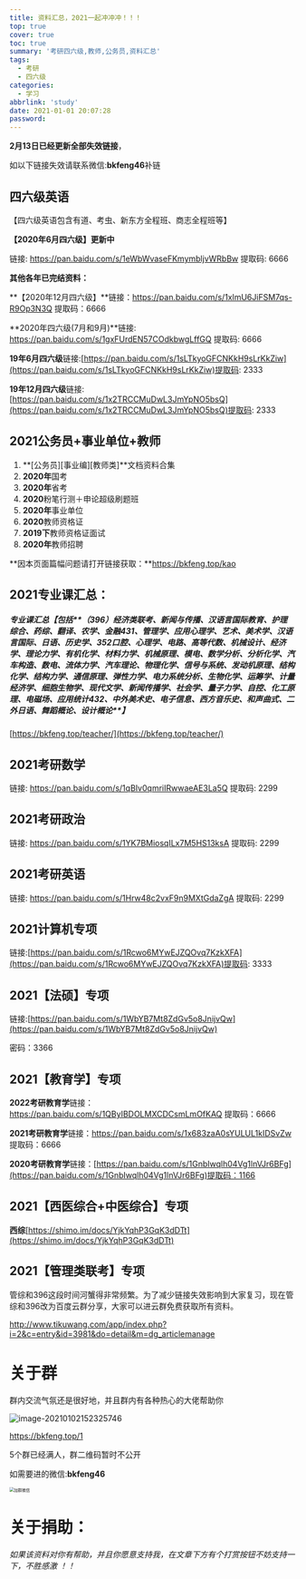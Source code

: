```yaml
---
title: 资料汇总，2021一起冲冲冲！！！
top: true
cover: true
toc: true
summary: '考研四六级,教师,公务员,资料汇总'
tags:
  - 考研
  - 四六级
categories:
  - 学习
abbrlink: 'study'
date: 2021-01-01 20:07:28
password:
---
```




**2月13日已经更新全部失效链接**，

如以下链接失效请联系微信:**bkfeng46**补链



## **四六级英语**

【四六级英语包含有道、考虫、新东方全程班、商志全程班等】

**【2020年6月四六级】更新中**

链接: https://pan.baidu.com/s/1eWbWvaseFKmymbljvWRbBw 提取码: 6666



**其他各年已完结资料：**

**【2020年12月四六级】**链接：https://pan.baidu.com/s/1xlmU6JiFSM7qs-R9Op3N3Q 提取码：6666 

**2020年四六级(7月和9月)**链接: https://pan.baidu.com/s/1gxFUrdEN57COdkbwgLffGQ 提取码: 6666

**19年6月四六级**链接:[https://pan.baidu.com/s/1sLTkyoGFCNKkH9sLrKkZiw](https://pan.baidu.com/s/1sLTkyoGFCNKkH9sLrKkZiw)提取码: 2333

**19年12月四六级**链接:[https://pan.baidu.com/s/1x2TRCCMuDwL3JmYpNO5bsQ](https://pan.baidu.com/s/1x2TRCCMuDwL3JmYpNO5bsQ)提取码: 2333





## 2021公务员+事业单位+教师
1. **[公务员][事业编][教师类]**文档资料合集
2. **2020年**国考
3. **2020年**省考
4. **2020**粉笔行测＋申论超级刷题班
5. **2020年**事业单位
6. **2020**教师资格证
7. **2019下**教师资格证面试
8. **2020年**教师招聘

**因本页面篇幅问题请打开链接获取：**https://bkfeng.top/kao



## **2021专业课汇总：**

##### **专业课汇总**【包括**（396）经济类联考、新闻与传播、汉语言国际教育、护理综合、药综、翻译、农学、金融431、管理学、应用心理学、艺术、美术学、汉语言国际、日语、历史学、352口腔、心理学、电路、高等代数、机械设计、经济学、理论力学、有机化学、材料力学、机械原理、模电、数学分析、分析化学、汽车构造、数电、流体力学、汽车理论、物理化学、信号与系统、发动机原理、结构化学、结构力学、通信原理、弹性力学、电力系统分析、生物化学、运筹学、计量经济学、细胞生物学、现代文学、新闻传播学、社会学、量子力学、自控、化工原理、电磁场、应用统计432、中外美术史、电子信息、西方音乐史、和声曲式、二外日语、舞蹈概论、设计概论**】

[https://bkfeng.top/teacher/](https://bkfeng.top/teacher/)



## **2021考研数学**

链接: https://pan.baidu.com/s/1qBIv0qmriIRwwaeAE3La5Q 提取码: 2299



## **2021考研政治**

链接: https://pan.baidu.com/s/1YK7BMiosqILx7M5HS13ksA 提取码: 2299



## **2021考研英语**

链接: https://pan.baidu.com/s/1Hrw48c2vxF9n9MXtGdaZgA 提取码: 2299



## **2021计算机专项**

链接:[https://pan.baidu.com/s/1Rcwo6MYwEJZQOvq7KzkXFA](https://pan.baidu.com/s/1Rcwo6MYwEJZQOvq7KzkXFA)提取码: 3333



## **2021【法硕】专项**

链接:[https://pan.baidu.com/s/1WbYB7Mt8ZdGv5o8JnijvQw](https://pan.baidu.com/s/1WbYB7Mt8ZdGv5o8JnijvQw)

密码：3366



## **2021【教育学】专项**

**2022考研教育学**链接：https://pan.baidu.com/s/1QByIBDOLMXCDCsmLmOfKAQ 提取码：6666 

**2021考研教育学**链接：https://pan.baidu.com/s/1x683zaA0sYULUL1kIDSvZw 提取码：6666 

**2020考研教育学**链接：[https://pan.baidu.com/s/1GnbIwqlh04Vg1lnVJr6BFg](https://pan.baidu.com/s/1GnbIwqlh04Vg1lnVJr6BFg)提取码：1166



## **2021【西医综合+中医综合】专项**

**西综**[https://shimo.im/docs/YjkYqhP3GqK3dDTt](https://shimo.im/docs/YjkYqhP3GqK3dDTt)



## **2021【管理类联考】专项**

管综和396这段时间河蟹得非常频繁。为了减少链接失效影响到大家复习，现在管综和396改为百度云群分享，大家可以进云群免费获取所有资料。

http://www.tikuwang.com/app/index.php?i=2&c=entry&id=3981&do=detail&m=dg_articlemanage





# **关于群**
群内交流气氛还是很好地，并且群内有各种热心的大佬帮助你

![image-20210102152325746](https://i.loli.net/2021/01/02/HYBcazNOtg5XVe6.png) 

https://bkfeng.top/1

5个群已经满人，群二维码暂时不公开

如需要进的微信:**bkfeng46**

<img src="https://i.loli.net/2021/01/02/dnLRtZJhMgq4scl.png" alt="加群微信" style="zoom: 50%;" />







# **关于捐助：**

###### 如果该资料对你有帮助，并且你愿意支持我，在文章下方有个打赏按钮不妨支持一下，不胜感激 ！！

